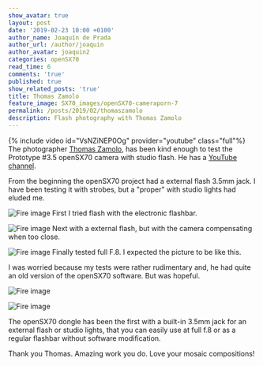 ```yaml
---
show_avatar: true
layout: post
date: '2019-02-23 10:00 +0100'
author_name: Joaquín de Prada
author_url: /author/joaquin
author_avatar: joaquin2
categories: openSX70
read_time: 6
comments: 'true'
published: true
show_related_posts: 'true'
title: Thomas Zamolo
feature_image: SX70_images/openSX70-cameraporn-7
permalink: /posts/2019/02/thomaszamolo
description: Flash photography with Thomas Zamolo
---
```

{% include video id="VsNZiNEP0Og" provider="youtube" class="full"%}
The photographer [Thomas Zamolo](https://www.thomaszamolo.com/), has been kind enough to test the Prototype #3.5 openSX70 camera with studio flash. He has a [YouTube channel](https://www.youtube.com/channel/UCmqfNXN54vuhl8Ns0yXtItw).

From the beginning the openSX70 project had a external flash 3.5mm jack. I have been testing it with strobes, but a "proper" with studio lights had eluded me.

![Fire image]({{site.url}}/{{site.baseurl}}img/2019/02/2019-02-23-old-flash-tests-3.jpg)
First I tried flash with the electronic flashbar.

![Fire image]({{site.url}}/{{site.baseurl}}img/2019/02/2019-02-23-old-flash-tests-2.jpg)
Next with a external flash, but with the camera compensating when too close.

![Fire image]({{site.url}}/{{site.baseurl}}img/2019/02/2019-02-23-old-flash-tests-1.jpg)
Finally tested full F.8. I expected the picture to be like this.

I was worried because my tests were rather rudimentary and, he had quite an old version of the openSX70 software. But was hopeful.

![Fire image]({{site.url}}/{{site.baseurl}}img/2019/02/2019-02-23-old-flash-tests-5.jpg)

![Fire image]({{site.url}}/{{site.baseurl}}img/2019/02/2019-02-23-old-flash-tests-4.jpg)

The openSX70 dongle has been the first with a built-in 3.5mm jack for an external flash or studio lights, that you can easily use at full f.8 or as a regular flashbar without software modification.

Thank you Thomas. Amazing work you do. Love your mosaic compositions!





